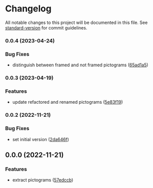 # Changelog

All notable changes to this project will be documented in this file. See [standard-version](https://github.com/conventional-changelog/standard-version) for commit guidelines.

### 0.0.4 (2023-04-24)


### Bug Fixes

* distinguish between framed and not framed pictograms ([65ad1a5](https://github.com/sbb-design-systems/sbb-pictograms/commit/65ad1a5927dc1f61ce6e72747e8cd870bff51bbd))

### 0.0.3 (2023-04-19)


### Features

* update refactored and renamed pictograms ([5e83f19](https://github.com/sbb-design-systems/sbb-pictograms/commit/5e83f19276ea40433772b62cf214433501aea600))

### 0.0.2 (2022-11-21)


### Bug Fixes

* set initial version ([2da646f](https://github.com/sbb-design-systems/sbb-pictograms/commit/2da646ff9a4ca953b87753745ff292ae8a74906c))

## 0.0.0 (2022-11-21)


### Features

* extract pictograms ([57edccb](https://github.com/sbb-design-systems/sbb-pictograms/commit/57edccbf1c8eefb2d9e75415c86f6fb29f6ff7c5))
